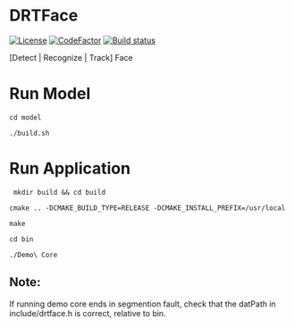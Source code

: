 # DRTFace

[![License](https://img.shields.io/badge/license-BSD%203--Clause-green.svg)](License.txt)
[![CodeFactor](https://www.codefactor.io/repository/github/project-10/drtface/badge)](https://www.codefactor.io/repository/github/project-10/drtface)
[![Build status](https://ci.appveyor.com/api/projects/status/lpyxixb9utmwaur3?svg=true)](https://ci.appveyor.com/project/Creator/drtface)

[Detect | Recognize | Track] Face

# Run Model

` cd model `

` ./build.sh `

# Run Application

` mkdir build && cd build`

` cmake .. -DCMAKE_BUILD_TYPE=RELEASE -DCMAKE_INSTALL_PREFIX=/usr/local `

` make `

` cd bin `

` ./Demo\ Core `

## Note:

If running demo core ends in segmention fault, check that the datPath in include/drtface.h is correct, relative to bin.